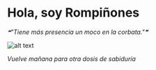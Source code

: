# Hola, soy Rompiñones

<!--STARTS_HERE_QUOTE_README-->
<i>❝"Tiene más presencia un moco en la corbata."❞</i>
<!--ENDS_HERE_QUOTE_README-->

<!--START_SECTION:update_image-->
![alt text](https://raw.githubusercontent.com/focaalvarez/rompinones/main/.github/images/MVIMG_20220205_114654.jpg?raw=true)
<!--END_SECTION:update_image-->

*Vuelve mañana para otra dosis de sabiduría*
